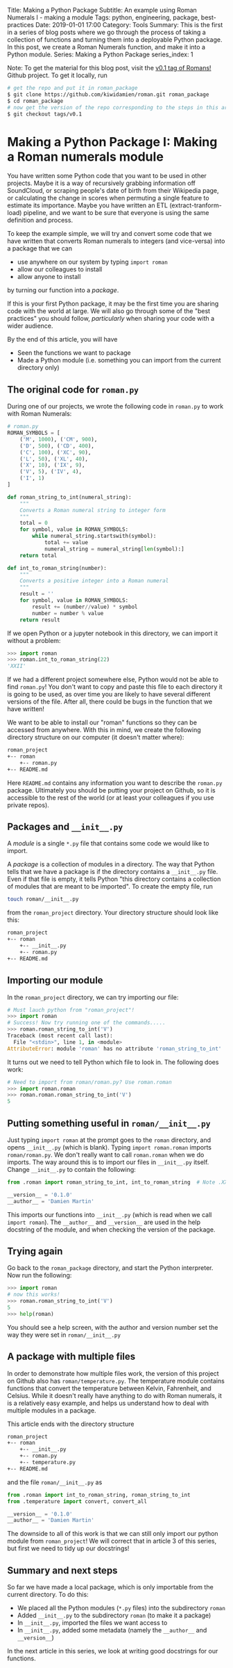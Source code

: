 Title: Making a Python Package
Subtitle: An example using Roman Numerals I - making a module 
Tags: python, engineering, package, best-practices
Date: 2019-01-01 17:00
Category: Tools
Summary: This is the first in a series of blog posts where we go through the process of taking a collection of functions and turning them into a deployable Python package. In this post, we create a Roman Numerals function, and make it into a Python module.
Series: Making a Python Package
series_index: 1

Note: To get the material for this blog post, visit the [v0.1 tag of Romans!](https://github.com/kiwidamien/Roman/tree/v0.1) Github project. To get it locally, run
```bash
# get the repo and put it in roman_package
$ git clone https://github.com/kiwidamien/roman.git roman_package
$ cd roman_package
# now get the version of the repo corresponding to the steps in this article
$ git checkout tags/v0.1
```

# Making a Python Package I: Making a Roman numerals module

You have written some Python code that you want to be used in other projects. Maybe it is a way of recursively grabbing information off SoundCloud, or scraping people's date of birth from their Wikipedia page, or calculating the change in scores when permuting a single feature to estimate its importance. Maybe you have written an ETL (extract-tranform-load) pipeline, and we want to be sure that everyone is using the same definition and process.

To keep the example simple, we will try and convert some code that we have written that converts Roman numerals to integers (and vice-versa) into a package that we can

* use anywhere on our system by typing `import roman`
* allow our colleagues to install
* allow anyone to install

by turning our function into a _package_.

If this is your first Python package, it may be the first time you are sharing code with the world at large. We will also go through some of the "best practices" you should follow, _particularly_ when sharing your code with a wider audience.

By the end of this article, you will have

* Seen the functions we want to package
* Made a Python module (i.e. something you can import from the current directory only)

## The original code for `roman.py`

During one of our projects, we wrote the following code in `roman.py` to work with Roman Numerals:
```python
# roman.py
ROMAN_SYMBOLS = [
    ('M', 1000), ('CM', 900),
    ('D', 500), ('CD', 400),
    ('C', 100), ('XC', 90),
    ('L', 50), ('XL', 40),
    ('X', 10), ('IX', 9),
    ('V', 5), ('IV', 4),
    ('I', 1)
]

def roman_string_to_int(numeral_string):
    """
    Converts a Roman numeral string to integer form
    """
    total = 0
    for symbol, value in ROMAN_SYMBOLS:
        while numeral_string.startswith(symbol):
            total += value
            numeral_string = numeral_string[len(symbol):]
    return total

def int_to_roman_string(number):
    """
    Converts a positive integer into a Roman numeral
    """
    result = ''
    for symbol, value in ROMAN_SYMBOLS:
        result += (number//value) * symbol
        number = number % value
    return result
```

If we open Python or a jupyter notebook in this directory, we can import it without a problem:
```python
>>> import roman
>>> roman.int_to_roman_string(22)
'XXII'
```

If we had a different project somewhere else, Python would not be able to find `roman.py`! You don't want to copy and paste this file to each directory it is going to be used, as over time you are likely to have several different versions of the file. After all, there could be bugs in the function that we have written!

We want to be able to install our "roman" functions so they can be accessed from anywhere. With this in mind, we create the following directory structure on our computer (it doesn't matter where):
```bash
roman_project
+-- roman
    +-- roman.py
+-- README.md
```
Here `README.md` contains any information you want to describe the `roman.py` package. Ultimately you should be putting your project on Github, so it is accessible to the rest of the world (or at least your colleagues if you use private repos).

## Packages and `__init__.py`

A _module_ is a single `*.py` file that contains some code we would like to import.

A _package_ is a collection of modules in a directory. The way that Python tells that we have a package is if the directory contains a `__init__.py` file. Even if that file is empty, it tells Python "this directory contains a collection of modules that are meant to be imported". To create the empty file, run 
```bash
touch roman/__init__.py
```
from the `roman_project` directory. Your directory structure should look like this:
```bash
roman_project
+-- roman
    +-- __init__.py
    +-- roman.py
+-- README.md
```

## Importing our module

In the `roman_project` directory, we can try importing our file:
```python
# Must lauch python from "roman_project"!
>>> import roman
# Success! Now try running one of the commands.....
>>> roman.roman_string_to_int('V')
Traceback (most recent call last):
  File "<stdin>", line 1, in <module>
AttributeError: module 'roman' has no attribute 'roman_string_to_int'
```

It turns out we need to tell Python which file to look in. The following does work:
```python
# Need to import from roman/roman.py? Use roman.roman
>>> import roman.roman
>>> roman.roman.roman_string_to_int('V')
5
```

## Putting something useful in `roman/__init__.py`
 
Just typing `import roman` at the prompt goes to the `roman` directory, and opens `__init__.py` (which is blank). Typing `import roman.roman` imports `roman/roman.py`. We don't really want to call `roman.roman` when we do imports. The way around this is to import our files in `__init__.py` itself. Change `__init__.py` to contain the following:
```python
from .roman import roman_string_to_int, int_to_roman_string  # Note .XXXXXX means "import XXXXXX.py from current directory"

__version__ = '0.1.0'
__author__ = 'Damien Martin'
```

This imports our functions into `__init__.py` (which is read when we call `import roman`). The `__author__` and `__version__` are used in the help docstring of the module, and when checking the version of the package.

## Trying again

Go back to the `roman_package` directory, and start the Python interpreter. Now run the following:
```python
>>> import roman
# now this works!
>>> roman.roman_string_to_int('V')
5
>>> help(roman) 
```
You should see a help screen, with the author and version number set the way they were set in `roman/__init__.py`

## A package with multiple files

In order to demonstrate how multiple files work, the version of this project on Github also has `roman/temperature.py`. The temperature module contains functions that convert the temperature between Kelvin, Fahrenheit, and Celsius. While it doesn't really have anything to do with Roman numerals, it is a relatively easy example, and helps us understand how to deal with multiple modules in a package.

This article ends with the directory structure
```bash
roman_project
+-- roman
    +-- __init__.py
    +-- roman.py
    +-- temperature.py
+-- README.md
```
and the file `roman/__init__.py` as 
```python
from .roman import int_to_roman_string, roman_string_to_int
from .temperature import convert, convert_all

__version__ = '0.1.0'
__author__ = 'Damien Martin'
```

The downside to all of this work is that we can still only import our python module from `roman_project`! We will correct that in article 3 of this series, but first we need to tidy up our docstrings!

## Summary and next steps

So far we have made a local package, which is only importable from the current directory. To do this:

* We placed all the Python modules (`*.py` files) into the subdirectory `roman`
* Added `__init__.py` to the subdirectory `roman` (to make it a package)
* In `__init__.py`, imported the files we want access to
* In `__init__.py`, added some metadata (namely the `__author__` and `__version__`)

In the next article in this series, we look at writing good docstrings for our functions. 
